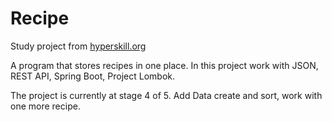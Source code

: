 # Recipe
Study project from [hyperskill.org](https://www.jetbrains.com/ru-ru/academy/)

A program that stores recipes in one place.
In this project work with JSON, REST API, Spring Boot, Project Lombok.

The project is currently at stage 4 of 5. Add Data create and sort, work with one more recipe.